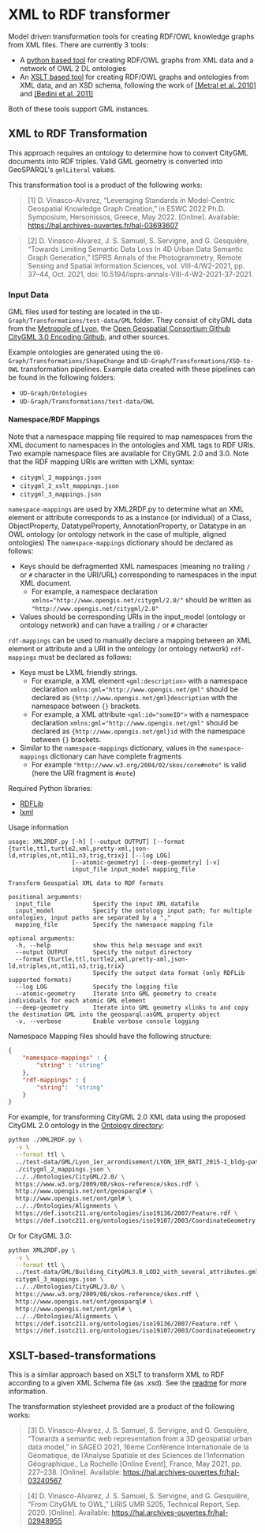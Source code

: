# XML to RDF transformer
Model driven transformation tools for creating RDF/OWL knowledge graphs from XML files. There are currently 3 tools:
- A [python based tool](#XML-to-RDF-Transformation) for creating RDF/OWL graphs from XML data and a network of OWL 2 DL ontologies
- An [XSLT based tool](#XSLT-based-transformations) for creating RDF/OWL graphs and ontologies from XML data, and an XSD schema, following the work of [[Metral et al. 2010]](https://orbi.uliege.be/handle/2268/26716) and [[Bedini et al. 2011]](https://ieeexplore.ieee.org/document/6061418)

Both of these tools support GML instances.

## XML to RDF Transformation
This approach requires an ontology to determine how to convert CityGML documents into RDF triples. Valid GML geometry is converted into GeoSPARQL's `gmlLiteral` values.

This transformation tool is a product of the following works:
> [1] D. Vinasco-Alvarez, “Leveraging Standards in Model-Centric Geospatial Knowledge Graph Creation,” in ESWC 2022 Ph.D. Symposium, Hersonissos, Greece, May 2022. [Online]. Available: https://hal.archives-ouvertes.fr/hal-03693607

> [2] D. Vinasco-Alvarez, J. S. Samuel, S. Servigne, and G. Gesquière, “Towards Limiting Semantic Data Loss In 4D Urban Data Semantic Graph Generation,” ISPRS Annals of the Photogrammetry, Remote Sensing and Spatial Information Sciences, vol. VIII-4/W2-2021, pp. 37–44, Oct. 2021, doi: 10.5194/isprs-annals-VIII-4-W2-2021-37-2021.

### Input Data
GML files used for testing are located in the `UD-Graph/Transformations/test-data/GML` folder. They consist of cityGML data from the [Metropole of Lyon](https://data.grandlyon.com/accueil), the [Open Geospatial Consortium Github CityGML 3.0 Encoding Github](https://github.com/opengeospatial/CityGML-3.0Encodings/tree/master/CityGML/Examples), and other sources.

Example ontologies are generated using the `UD-Graph/Transformations/ShapeChange` and `UD-Graph/Transformations/XSD-to-OWL` transformation pipelines. Example data created with these pipelines can be found in the following folders:
* `UD-Graph/Ontologies`
* `UD-Graph/Transformations/test-data/OWL`

#### Namespace/RDF Mappings
Note that a namespace mapping file required to map namespaces from the XML document to namespaces in the ontologies and XML tags to RDF URIs. Two example namespace files are available for CityGML 2.0 and 3.0. Note that the RDF mapping URIs are written with LXML syntax:
* `citygml_2_mappings.json`
* `citygml_2_xslt_mappings.json`
* `citygml_3_mappings.json`

`namespace-mappings` are used by XML2RDF.py to determine what an XML element or attribute corresponds to as a instance (or individual) of a Class, ObjectProperty, DatatypeProperty, AnnotationProperty, or Datatype in an OWL ontology (or ontology network in the case of multiple, aligned ontologies) 
The `namespace-mappings` dictionary should be declared as follows:
- Keys should be defragmented XML namespaces (meaning no trailing `/` or `#` character in the URI/URL) corresponding to namespaces in the input XML document. 
  - For example, a namespace declaration `xmlns="http://www.opengis.net/citygml/2.0/"` should be written as `"http://www.opengis.net/citygml/2.0"`
- Values should be corresponding URIs in the input_model (ontology or ontology network) and can have a trailing `/` or `#` character

`rdf-mappings` can be used to manually declare a mapping between an XML element or attribute and a URI in the ontology (or ontology network)
`rdf-mappings` must be declared as follows:
- Keys must be LXML friendly strings.
  - For example, a XML element `<gml:description>` with a namespace declaration `xmlns:gml="http://www.opengis.net/gml"` should be declared as `{http://www.opengis.net/gml}description` with the namespace between `{}` brackets.
  - For example, a XML attribute `<gml:id="someID">` with a namespace declaration `xmlns:gml="http://www.opengis.net/gml"` should be declared as `{http://www.opengis.net/gml}id` with the namespace between `{}` brackets.
- Similar to the `namespace-mappings` dictionary, values in the `namespace-mappings` dictionary can have complete fragments
  - For example `"http://www.w3.org/2004/02/skos/core#note"` is valid (here the URI fragment is `#note`)

Required Python libraries:
* [RDFLib](https://rdflib.readthedocs.io/)
* [lxml](https://lxml.de/)

Usage information  
```
usage: XML2RDF.py [-h] [--output OUTPUT] [--format {turtle,ttl,turtle2,xml,pretty-xml,json-ld,ntriples,nt,nt11,n3,trig,trix}] [--log LOG]
                  [--atomic-geometry] [--deep-geometry] [-v]
                  input_file input_model mapping_file

Transform Geospatial XML data to RDF formats

positional arguments:
  input_file            Specify the input XML datafile
  input_model           Specify the ontology input path; for multiple ontologies, input paths are separated by a ","
  mapping_file          Specify the namespace mapping file

optional arguments:
  -h, --help            show this help message and exit
  --output OUTPUT       Specify the output directory
  --format {turtle,ttl,turtle2,xml,pretty-xml,json-ld,ntriples,nt,nt11,n3,trig,trix}
                        Specify the output data format (only RDFLib supported formats)
  --log LOG             Specify the logging file
  --atomic-geometry     Iterate into GML geometry to create individuals for each atomic GML element
  --deep-geometry       Iterate into GML geometry xlinks to and copy the destination GML into the geosparql:asGML property object
  -v, --verbose         Enable verbose console logging
```

Namespace Mapping files should have the following structure:
```json
{
    "namespace-mappings" : {
        "string" : "string"
    },
    "rdf-mappings" : {
        "string":  "string"
    }
}
```

For example, for transforming CityGML 2.0 XML data using the proposed CityGML 2.0 ontology in the [Ontology directory](../../../UD-Graph/Ontologies/CityGML/2.0/):
```bash
python ./XML2RDF.py \
  -v \
  --format ttl \
  ../test-data/GML/Lyon_1er_arrondisement/LYON_1ER_BATI_2015-1_bldg-patched.gml \
  ./citygml_2_mappings.json \
  ../../Ontologies/CityGML/2.0/ \
  https://www.w3.org/2009/08/skos-reference/skos.rdf \
  http://www.opengis.net/ont/geosparql# \
  http://www.opengis.net/ont/gml# \
  ../../Ontologies/Alignments \
  https://def.isotc211.org/ontologies/iso19136/2007/Feature.rdf \
  https://def.isotc211.org/ontologies/iso19107/2003/CoordinateGeometry.rdf
```
Or for CityGML 3.0:
```bash
python XML2RDF.py \
  -v \
  --format ttl \
  ../test-data/GML/Building_CityGML3.0_LOD2_with_several_attributes.gml \
  citygml_3_mappings.json \
  ../../Ontologies/CityGML/3.0/ \
  https://www.w3.org/2009/08/skos-reference/skos.rdf \
  http://www.opengis.net/ont/geosparql# \
  http://www.opengis.net/ont/gml# \
  ../../Ontologies/Alignments \
  https://def.isotc211.org/ontologies/iso19136/2007/Feature.rdf \
  https://def.isotc211.org/ontologies/iso19107/2003/CoordinateGeometry.rdf
```
## XSLT-based-transformations
This is a similar approach based on XSLT to transform XML to RDF according to a given XML Schema file (as .xsd). See the [readme](./XSLT-based-transformations/Readme.md) for more information.

The transformation stylesheet provided are a product of the following works:
> [3] D. Vinasco-Alvarez, J. S. Samuel, S. Servigne, and G. Gesquière, “Towards a semantic web representation from a 3D geospatial urban data model,” in SAGEO 2021, 16ème Conférence Internationale de la Géomatique, de l’Analyse Spatiale et des Sciences de l’Information Géographique., La Rochelle [Online Event], France, May 2021, pp. 227–238. [Online]. Available: https://hal.archives-ouvertes.fr/hal-03240567

> [4] D. Vinasco-Alvarez, J. S. Samuel, S. Servigne, and G. Gesquière, “From CityGML to OWL,” LIRIS UMR 5205, Technical Report, Sep. 2020. [Online]. Available: https://hal.archives-ouvertes.fr/hal-02948955
